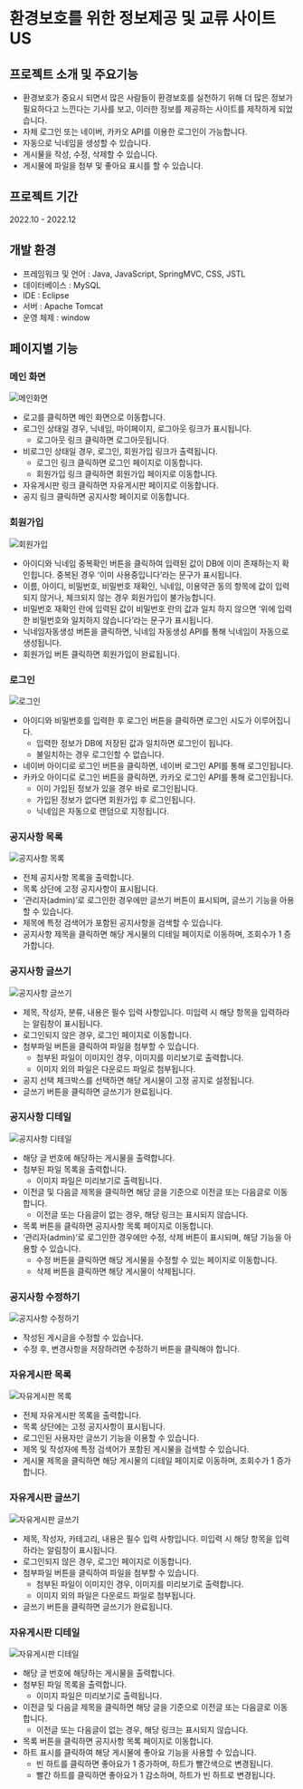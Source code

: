 # 환경보호를 위한 정보제공 및 교류 사이트 US

## 프로젝트 소개 및 주요기능
- 환경보호가 중요시 되면서 많은 사람들이 환경보호를 실천하기 위해 더 많은 정보가 필요하다고 느낀다는 기사를 보고, 이러한 정보를 제공하는 사이트를 제작하게 되었습니다.
- 자체 로그인 또는 네이버, 카카오 API를 이용한 로그인이 가능합니다.
- 자동으로 닉네임을 생성할 수 있습니다.
- 게시물을 작성, 수정, 삭제할 수 있습니다.
- 게시물에 파일을 첨부 및 좋아요 표시를 할 수 있습니다.

## 프로젝트 기간
2022.10 - 2022.12

## 개발 환경
- 프레임워크 및 언어 : Java, JavaScript, SpringMVC, CSS, JSTL
- 데이터베이스 : MySQL
- IDE : Eclipse
- 서버 : Apache Tomcat
- 운영 체제 : window

## 페이지별 기능
### 메인 화면
![메인화면](https://github.com/user-attachments/assets/82640479-fae4-4298-9060-f1e7b279225b)

- 로고를 클릭하면 메인 화면으로 이동합니다.
- 로그인 상태일 경우, 닉네임, 마이페이지, 로그아웃 링크가 표시됩니다.
  - 로그아웃 링크 클릭하면 로그아웃됩니다.
- 비로그인 상태일 경우, 로그인, 회원가입 링크가 출력됩니다.
  - 로그인 링크 클릭하면 로그인 페이지로 이동합니다.
  - 회원가입 링크 클릭하면 회원가입 페이지로 이동합니다.
- 자유게시판 링크 클릭하면 자유게시판 페이지로 이동합니다.
- 공지 링크 클릭하면 공지사항 페이지로 이동합니다.
### 회원가입
![회원가입](https://github.com/user-attachments/assets/7bb84fa3-575e-496f-b2d9-0e6a8e129daa)

- 아이디와 닉네임 중복확인 버튼을 클릭하여 입력된 값이 DB에 이미 존재하는지 확인힙니다. 중복된 경우 ‘이미 사용중입니다’라는 문구가 표시됩니다.
- 이름, 아이디, 비밀번호, 비밀번호 재확인, 닉네임, 이용약관 동의 항목에 값이 입력되지 않거나, 체크되지 않는 경우 회원가입이 불가능합니다.
- 비밀번호 재확인 란에 입력된 값이 비밀번호 란의 값과 일치 하지 않으면 ‘위에 입력한 비밀번호와 일치하지 않습니다’라는 문구가 표시됩니다.
- 닉네임자동생성 버튼을 클릭하면, 닉네임 자동생성 API를 통해 닉네임이 자동으로 생성됩니다.
- 회원가입 버튼 클릭하면 회원가입이 완료됩니다.
### 로그인
![로그인](https://github.com/user-attachments/assets/472fdd63-4a67-4efc-aa6a-9539d3ca7a70)

- 아이디와 비밀번호를 입력한 후 로그인 버튼을 클릭하면 로그인 시도가 이루어집니다.
  - 입력한 정보가 DB에 저장된 값과 일치하면 로그인이 됩니다.
  - 불일치하는 경우 로그인할 수 없습니다.
- 네이버 아이디로 로그인 버튼을 클릭하면, 네이버 로그인 API를 통해 로그인됩니다.
- 카카오 아이디로 로그인 버튼을 클릭하면, 카카오 로그인 API를 통해 로그인됩니다.
  - 이미 가입된 정보가 있을 경우 바로 로그인됩니다.
  - 가입된 정보가 없다면 회원가입 후 로그인됩니다.
  - 닉네임은 자동으로 랜덤으로 지정됩니다. 
### 공지사항 목록
![공지사항 목록](https://github.com/user-attachments/assets/cdd067bc-ed71-4bdc-8f43-2f02238e0965)

- 전체 공지사항 목록을 출력합니다.
- 목록 상단에 고정 공지사항이 표시됩니다.
- ‘관리자(admin)’로 로그인한 경우에만 글쓰기 버튼이 표시되며, 글쓰기 기능을 아용할 수 있습니다.
- 제목에 특정 검색어가 포함된 공지사항을 검색할 수 있습니다.
- 공지사항 제목을 클릭하면 해당 게시물의 디테일 페이지로 이동하며, 조회수가 1 증가합니다.
### 공지사항 글쓰기
![공지사항 글쓰기](https://github.com/user-attachments/assets/9a44932b-4772-4430-9139-dc8fff00f5a9)

- 제목, 작성자, 분류, 내용은 필수 입력 사항입니다. 미입력 시 해당 항목을 입력하라는 알림창이 표시됩니다.
- 로그인되지 않은 경우, 로그인 페이지로 이동합니다.
- 첨부파일 버튼을 클릭하여 파일을 첨부할 수 있습니다.
  - 첨부된 파일이 이미지인 경우, 이미지를 미리보기로 출력합니다.
  - 이미지 외의 파일은 다운로드 파일로 첨부됩니다.
- 공지 선택 체크박스를 선택하면 해당 게시물이 고정 공지로 설정됩니다.
- 글쓰기 버튼을 클릭하면 글쓰기가 완료됩니다.
### 공지사항 디테일
![공지사항 디테일](https://github.com/user-attachments/assets/ec3ed24f-47f7-45b7-99cf-0efdb2b6aacc)

- 해당 글 번호에 해당하는 게시물을 출력합니다.
- 첨부된 파일 목록을 출력합니다.
  - 이미지 파일은 미리보기로 출력됩니다.
- 이전글 및 다음글 제목을 클릭하면 해당 글을 기준으로 이전글 또는 다음글로 이동합니다.
  - 이전글 또는 다음글이 없는 경우, 해당 링크는 표시되지 않습니다.
- 목록 버튼을 클릭하면 공지사항 목록 페이지로 이동합니다.
- ‘관리자(admin)’로 로그인한 경우에만 수정, 삭제 버튼이 표시되며, 해당 기능을 아용할 수 있습니다.
  - 수정 버튼을 클릭하면 해당 게시물을 수정할 수 있는 페이지로 이동합니다.
  - 삭제 버튼을 클릭하면 해당 게시물이 삭제됩니다.
### 공지사항 수정하기
![공지사항 수정하기](https://github.com/user-attachments/assets/7cd270a3-2847-40f6-81af-a9fa119f33f2)

- 작성된 게시글을 수정할 수 있습니다.
- 수정 후, 변경사항을 저장하려면 수정하기 버튼을 클릭해야 합니다.
### 자유게시판 목록
![자유게시판 목록](https://github.com/user-attachments/assets/ec330265-684c-4da0-af1c-13d058828134)

- 전체 자유게시판 목록을 출력합니다.
- 목록 상단에는 고정 공지사항이 표시됩니다.
- 로그인된 사용자만 글쓰기 기능을 이용할 수 있습니다.
- 제목 및 작성자에 특정 검색어가 포함된 게시물을 검색할 수 있습니다.
- 게시물 제목을 클릭하면 해당 게시물의 디테일 페이지로 이동하며, 조회수가 1 증가합니다.
### 자유게시판 글쓰기
![자유게시판 글쓰기](https://github.com/user-attachments/assets/bdf8c8a2-2f04-4dec-997a-ed949af781dd)

- 제목, 작성자, 카테고리, 내용은 필수 입력 사항입니다. 미입력 시 해당 항목을 입력하라는 알림창이 표시됩니다.
- 로그인되지 않은 경우, 로그인 페이지로 이동합니다.
- 첨부파일 버튼을 클릭하여 파일을 첨부할 수 있습니다.
  - 첨부된 파일이 이미지인 경우, 이미지를 미리보기로 출력합니다.
  - 이미지 외의 파일은 다운로드 파일로 첨부됩니다.
- 글쓰기 버튼을 클릭하면 글쓰기가 완료됩니다.
### 자유게시판 디테일
![자유게시판 디테일](https://github.com/user-attachments/assets/e102ba1b-4b7d-4d1d-a5c3-809aef3c8b52)

- 해당 글 번호에 해당하는 게시물을 출력합니다.
- 첨부된 파일 목록을 출력합니다.
  - 이미지 파일은 미리보기로 출력됩니다.
- 이전글 및 다음글 제목을 클릭하면 해당 글을 기준으로 이전글 또는 다음글로 이동합니다.
  - 이전글 또는 다음글이 없는 경우, 해당 링크는 표시되지 않습니다.
- 목록 버튼을 클릭하면 공지사항 목록 페이지로 이동합니다.
- 하트 표시를 클릭하여 해당 게시물에 좋아요 기능을 사용할 수 있습니다.
  - 빈 하트를 클릭하면 좋아요가 1 증가하며, 하트가 빨간색으로 변경됩니다.
  - 빨간 하트를 클릭하면 좋아요가 1 감소하며, 하트가 빈 하트로 변경됩니다.
